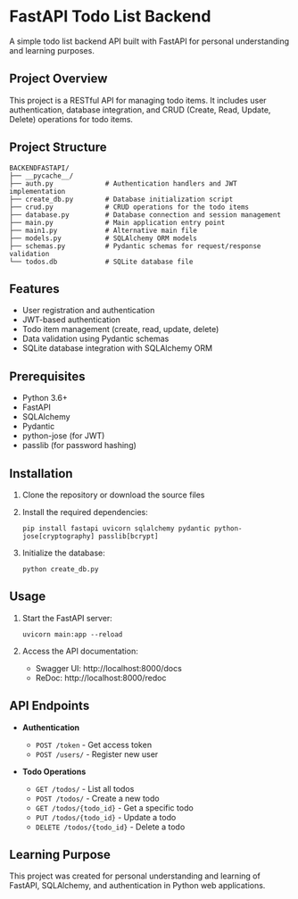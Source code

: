 # FastAPI Todo List Backend

A simple todo list backend API built with FastAPI for personal understanding and learning purposes.

## Project Overview

This project is a RESTful API for managing todo items. It includes user authentication, database integration, and CRUD (Create, Read, Update, Delete) operations for todo items.

## Project Structure

```
BACKENDFASTAPI/
├── __pycache__/
├── auth.py             # Authentication handlers and JWT implementation
├── create_db.py        # Database initialization script
├── crud.py             # CRUD operations for the todo items
├── database.py         # Database connection and session management
├── main.py             # Main application entry point
├── main1.py            # Alternative main file
├── models.py           # SQLAlchemy ORM models
├── schemas.py          # Pydantic schemas for request/response validation
└── todos.db            # SQLite database file
```

## Features

- User registration and authentication
- JWT-based authentication
- Todo item management (create, read, update, delete)
- Data validation using Pydantic schemas
- SQLite database integration with SQLAlchemy ORM

## Prerequisites

- Python 3.6+
- FastAPI
- SQLAlchemy
- Pydantic
- python-jose (for JWT)
- passlib (for password hashing)

## Installation

1. Clone the repository or download the source files

2. Install the required dependencies:
   ```
   pip install fastapi uvicorn sqlalchemy pydantic python-jose[cryptography] passlib[bcrypt]
   ```

3. Initialize the database:
   ```
   python create_db.py
   ```

## Usage

1. Start the FastAPI server:
   ```
   uvicorn main:app --reload
   ```

2. Access the API documentation:
   - Swagger UI: http://localhost:8000/docs
   - ReDoc: http://localhost:8000/redoc

## API Endpoints

- **Authentication**
  - `POST /token` - Get access token
  - `POST /users/` - Register new user

- **Todo Operations**
  - `GET /todos/` - List all todos
  - `POST /todos/` - Create a new todo
  - `GET /todos/{todo_id}` - Get a specific todo
  - `PUT /todos/{todo_id}` - Update a todo
  - `DELETE /todos/{todo_id}` - Delete a todo

## Learning Purpose

This project was created for personal understanding and learning of FastAPI, SQLAlchemy, and authentication in Python web applications.
